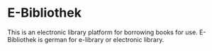 # E-Bibliothek
This is an electronic library platform for borrowing books for use. E-Bibliothek is german for e-library or electronic library.
